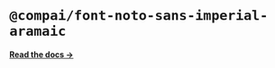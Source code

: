 # `@compai/font-noto-sans-imperial-aramaic`

[**Read the docs &rarr;**](https://components.ai/docs/typefaces/noto-sans-imperial-aramaic)
